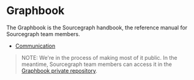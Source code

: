 # Graphbook

The Graphbook is the Sourcegraph handbook, the reference manual for Sourcegraph team members.

- [Communication](communication.md)

> NOTE: We're in the process of making most of it public. In the meantime, Sourcegraph team members can access it in the [Graphbook private repository](https://sourcegraph.sgdev.org/github.com/sourcegraph/Graphbook).
